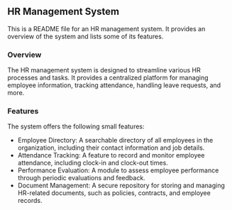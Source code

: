 ## HR Management System

This is a README file for an HR management system. It provides an overview of the system and lists some of its features.

### Overview

The HR management system is designed to streamline various HR processes and tasks. It provides a centralized platform for managing employee information, tracking attendance, handling leave requests, and more.

### Features

The system offers the following small features:

- Employee Directory: A searchable directory of all employees in the organization, including their contact information and job details.
- Attendance Tracking: A feature to record and monitor employee attendance, including clock-in and clock-out times.
- Performance Evaluation: A module to assess employee performance through periodic evaluations and feedback.
- Document Management: A secure repository for storing and managing HR-related documents, such as policies, contracts, and employee records.
